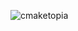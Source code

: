 ![cmaketopia](<img src=https://user-images.githubusercontent.com/38818698/50577436-49bb4080-0e28-11e9-9427-476621a753d1.png alt="drawing" width="200"/> )

